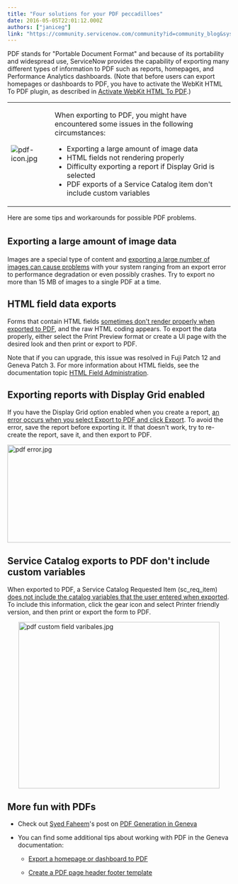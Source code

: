 ```yaml
---
title: "Four solutions for your PDF peccadilloes"
date: 2016-05-05T22:01:12.000Z
authors: ["janiceg"]
link: "https://community.servicenow.com/community?id=community_blog&sys_id=139ceee1dbd0dbc01dcaf3231f961954"
---
```

<p>PDF stands for "Portable Document Format" and because of its portability and widespread use, ServiceNow provides the capability of exporting many different types of information to PDF such as reports, homepages, and Performance Analytics dashboards. (Note that before users can export homepages or dashboards to PDF, you have to activate the WebKit HTML To PDF plugin, as described in <a title="ocs.servicenow.com/bundle/geneva-performance-analytics-and-reporting/page/use/performance_analytics/task/t_ActivateWHTP.html" href="https://docs.servicenow.com/bundle/geneva-performance-analytics-and-reporting/page/use/performance_analytics/task/t_ActivateWHTP.html">Activate WebKit HTML To PDF</a>.)</p><p></p><table><tbody><tr><td><img   alt="pdf-icon.jpg" class="image-1 jive-image" src="83bbb331db94d3049c9ffb651f9619f6.iix" style="height: auto;"/></td><td><p>When exporting to PDF, you might have encountered some issues in the following circumstances:</p><ul><li>Exporting a large amount of image data</li><li>HTML fields not rendering properly</li><li>Difficulty exporting a report if Display Grid is selected</li><li>PDF exports of a Service Catalog item don't include custom variables</li></ul></td></tr></tbody></table><p></p><p>Here are some tips and workarounds for possible PDF problems.</p><p></p><h2><span style="font-size: 20px; font-weight: bold; line-height: 1.5;">Exporting a large amount of image data</span></h2><p>Images are a special type of content and <a title="" _jive_internal="true" href="https://hi.service-now.com/kb_view.do?sysparm_article=KB0584332" rel="nofollow" target="_blank">exporting a large number of images can cause problems</a> with your system ranging from an export error to performance degradation or even possibly crashes. Try to export no more than 15 MB of images to a single PDF at a time.</p><p></p><h2>HTML field data exports</h2><p>Forms that contain HTML fields <a title="" _jive_internal="true" href="https://hi.service-now.com/kb_view.do?sysparm_article=KB0564332" rel="nofollow" target="_blank">sometimes don't render properly when exported to PDF</a>, and the raw HTML coding appears. To export the data properly, either select the Print Preview format or create a UI page with the desired look and then print or export to PDF.</p><p></p><p>Note that if you can upgrade, this issue was resolved in Fuji Patch 12 and Geneva Patch 3. For more information about HTML fields, see the documentation topic <a title="" _jive_internal="true" href="/hi.service-now.com/kb_view.do?sysparm_article=KB0564332" rel="nofollow" target="_blank">HTML Field Administration</a>.</p><p></p><h2>Exporting reports with Display Grid enabled</h2><p>If you have the Display Grid option enabled when you create a report, <a title="" _jive_internal="true" href="https://hi.service-now.com/kb_view.do?sysparm_article=KB0584331" rel="nofollow" target="_blank">an error occurs when you select Export to PDF and click Export</a>. To avoid the error, save the report before exporting it. If that doesn't work, try to re-create the report, save it, and then export to PDF.</p><p><img   alt="pdf error.jpg" class="image-2 jive-image" src="957e590edb5cd344e9737a9e0f96199f.iix" style="width: 620px; height: 221px; display: block; margin-left: auto; margin-right: auto;"/></p><p></p><h2>Service Catalog exports to PDF don't include custom variables</h2><p>When exported to PDF, a Service Catalog Requested Item (sc_req_item) <a title="" _jive_internal="true" href="https://hi.service-now.com/kb_view.do?sysparm_article=KB0553606" rel="nofollow" target="_blank">does not include the catalog variables that the user entered when exported</a>. To include this information, click the gear icon and select Printer friendly version, and then print or export the form to PDF.</p><p></p><p><img   alt="pdf custom field varibales.jpg" class="image-3 jive-image" height="376" src="94bbb80edb1097049c9ffb651f9619cd.iix" style="display: block; margin-left: auto; margin-right: auto; height: 376px; width: 454.170478170478px;" width="454"/></p><p></p><h2>More fun with PDFs</h2><ul><li><p>Check out <a title="" _jive_internal="true" data-containerid="-1" data-containertype="-1" data-objectid="2291" data-objecttype="3" href="/community?id=community_user_profile&user=3bbe42addbd41fc09c9ffb651f9619e0">Syed Faheem</a>'s post on <a title="" _jive_internal="true" href="/community?id=community_question&sys_id=126887eddb1cdbc01dcaf3231f96199d" target="_blank">PDF Generation in Geneva</a></p></li><li><p>You can find some additional tips about working with PDF in the Geneva documentation:</p><ul><li><p><a title="ocs.servicenow.com/bundle/geneva-performance-analytics-and-reporting/page/use/performance_analytics/task/t_ExportAHomePageOrDashboardToPDF.html" href="https://docs.servicenow.com/bundle/geneva-performance-analytics-and-reporting/page/use/performance_analytics/task/t_ExportAHomePageOrDashboardToPDF.html">Export a homepage or dashboard to PDF</a></p></li><li><p><a title="ocs.servicenow.com/bundle/geneva-performance-analytics-and-reporting/page/use/basic_reporting/task/t_CreatPDFPageHeadFootTempl.html" href="https://docs.servicenow.com/bundle/geneva-performance-analytics-and-reporting/page/use/basic_reporting/task/t_CreatPDFPageHeadFootTempl.html">Create a PDF page header footer template</a></p></li></ul></li></ul>